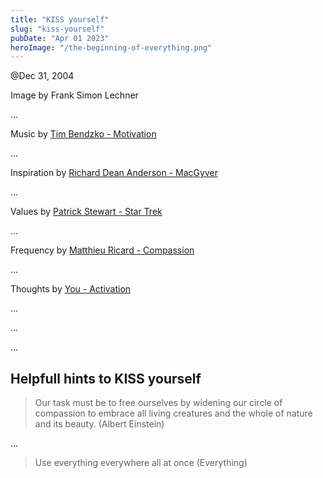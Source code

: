 ```yaml
---
title: "KISS yourself"
slug: "kiss-yourself"
pubDate: "Apr 01 2023"
heroImage: "/the-beginning-of-everything.png"
---
```


@Dec 31, 2004

Image by Frank Simon Lechner

...

Music by [Tim Bendzko - Motivation](https://www.timbendzko.de/)

...

Inspiration by [Richard Dean Anderson - MacGyver](https://rdanderson.com/)

...

Values by [Patrick Stewart - Star Trek](https://en.wikipedia.org/wiki/Patrick_Stewart)

...

Frequency by [Matthieu Ricard - Compassion](https://www.matthieuricard.org/en/)

...

Thoughts by [You - Activation](http://kiss-yourself.world)

...

...

...

## Helpfull hints to KISS yourself

> Our task must be to free ourselves by widening our circle of compassion to embrace all living creatures and the whole of nature and its beauty. (Albert Einstein)

...

> Use everything everywhere all at once (Everything)
